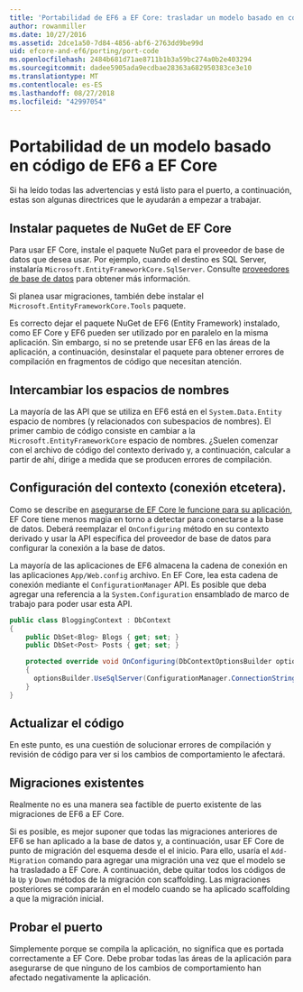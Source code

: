 ```yaml
---
title: 'Portabilidad de EF6 a EF Core: trasladar un modelo basado en código'
author: rowanmiller
ms.date: 10/27/2016
ms.assetid: 2dce1a50-7d84-4856-abf6-2763dd9be99d
uid: efcore-and-ef6/porting/port-code
ms.openlocfilehash: 2484b681d71ae8711b1b3a59bc274a0b2e403294
ms.sourcegitcommit: dadee5905ada9ecdbae28363a682950383ce3e10
ms.translationtype: MT
ms.contentlocale: es-ES
ms.lasthandoff: 08/27/2018
ms.locfileid: "42997054"
---
```

# <a name="porting-an-ef6-code-based-model-to-ef-core"></a>Portabilidad de un modelo basado en código de EF6 a EF Core

Si ha leído todas las advertencias y está listo para el puerto, a continuación, estas son algunas directrices que le ayudarán a empezar a trabajar.

## <a name="install-ef-core-nuget-packages"></a>Instalar paquetes de NuGet de EF Core

Para usar EF Core, instale el paquete NuGet para el proveedor de base de datos que desea usar. Por ejemplo, cuando el destino es SQL Server, instalaría `Microsoft.EntityFrameworkCore.SqlServer`. Consulte [proveedores de base de datos](../../core/providers/index.md) para obtener más información.

Si planea usar migraciones, también debe instalar el `Microsoft.EntityFrameworkCore.Tools` paquete.

Es correcto dejar el paquete NuGet de EF6 (Entity Framework) instalado, como EF Core y EF6 pueden ser utilizado por en paralelo en la misma aplicación. Sin embargo, si no se pretende usar EF6 en las áreas de la aplicación, a continuación, desinstalar el paquete para obtener errores de compilación en fragmentos de código que necesitan atención.

## <a name="swap-namespaces"></a>Intercambiar los espacios de nombres

La mayoría de las API que se utiliza en EF6 está en el `System.Data.Entity` espacio de nombres (y relacionados con subespacios de nombres). El primer cambio de código consiste en cambiar a la `Microsoft.EntityFrameworkCore` espacio de nombres. ¿Suelen comenzar con el archivo de código del contexto derivado y, a continuación, calcular a partir de ahí, dirige a medida que se producen errores de compilación.

## <a name="context-configuration-connection-etc"></a>Configuración del contexto (conexión etcetera).

Como se describe en [asegurarse de EF Core le funcione para su aplicación](ensure-requirements.md), EF Core tiene menos magia en torno a detectar para conectarse a la base de datos. Deberá reemplazar el `OnConfiguring` método en su contexto derivado y usar la API específica del proveedor de base de datos para configurar la conexión a la base de datos.

La mayoría de las aplicaciones de EF6 almacena la cadena de conexión en las aplicaciones `App/Web.config` archivo. En EF Core, lea esta cadena de conexión mediante el `ConfigurationManager` API. Es posible que deba agregar una referencia a la `System.Configuration` ensamblado de marco de trabajo para poder usar esta API.

``` csharp
public class BloggingContext : DbContext
{
    public DbSet<Blog> Blogs { get; set; }
    public DbSet<Post> Posts { get; set; }

    protected override void OnConfiguring(DbContextOptionsBuilder optionsBuilder)
    {
      optionsBuilder.UseSqlServer(ConfigurationManager.ConnectionStrings["BloggingDatabase"].ConnectionString);
    }
}
```

## <a name="update-your-code"></a>Actualizar el código

En este punto, es una cuestión de solucionar errores de compilación y revisión de código para ver si los cambios de comportamiento le afectará.

## <a name="existing-migrations"></a>Migraciones existentes

Realmente no es una manera sea factible de puerto existente de las migraciones de EF6 a EF Core.

Si es posible, es mejor suponer que todas las migraciones anteriores de EF6 se han aplicado a la base de datos y, a continuación, usar EF Core de punto de migración del esquema desde el el inicio. Para ello, usaría el `Add-Migration` comando para agregar una migración una vez que el modelo se ha trasladado a EF Core. A continuación, debe quitar todos los códigos de la `Up` y `Down` métodos de la migración con scaffolding. Las migraciones posteriores se compararán en el modelo cuando se ha aplicado scaffolding a que la migración inicial.

## <a name="test-the-port"></a>Probar el puerto

Simplemente porque se compila la aplicación, no significa que es portada correctamente a EF Core. Debe probar todas las áreas de la aplicación para asegurarse de que ninguno de los cambios de comportamiento han afectado negativamente la aplicación.
